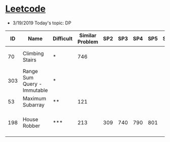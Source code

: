 # [Leetcode](https://leetcode.com/problemset/all/) 
* 3/19/2019 Today's topic: DP


ID | Name | Difficult | Similar Problem | SP2| SP3| SP4 | SP5 | SP6| SP7| Remark1 
--- | --- | --- | --- |--- |--- |--- |--- |--- |--- |--- 
70 | Climbing Stairs | * | 746 |  |   |   |   |    |   |  I: O(n), S = O(n), T = O(n)  
303| Range Sum Query - Immutable | * |   |   |   |    |   |    |    
53 | Maximum Subarray | ** | 121 |   |   |   |   |    |   |    | 
198 | House Robber | *** | 213 | 309 | 740 | 790 | 801 |    |   |  I: O(n), S = O(3n), T = O(3n)  

